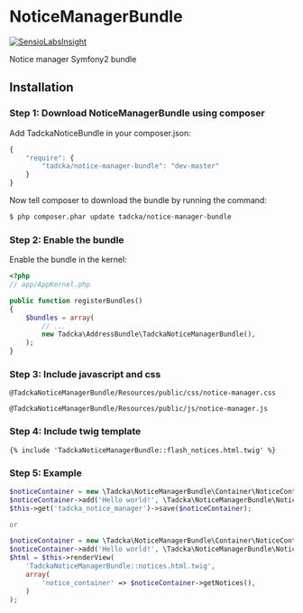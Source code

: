 NoticeManagerBundle
=============

[![SensioLabsInsight](https://insight.sensiolabs.com/projects/fac93164-b975-48b7-b267-5de64de546f7/big.png)](https://insight.sensiolabs.com/projects/fac93164-b975-48b7-b267-5de64de546f7)

Notice manager Symfony2 bundle

## Installation

### Step 1: Download NoticeManagerBundle using composer

Add TadckaNoticeBundle in your composer.json:

```js
{
    "require": {
        "tadcka/notice-manager-bundle": "dev-master"
    }
}
```

Now tell composer to download the bundle by running the command:

``` bash
$ php composer.phar update tadcka/notice-manager-bundle
```

### Step 2: Enable the bundle

Enable the bundle in the kernel:

``` php
<?php
// app/AppKernel.php

public function registerBundles()
{
    $bundles = array(
        // ...
        new Tadcka\AddressBundle\TadckaNoticeManagerBundle(),
    );
}
```

### Step 3: Include javascript and css

```twig
@TadckaNoticeManagerBundle/Resources/public/css/notice-manager.css

@TadckaNoticeManagerBundle/Resources/public/js/notice-manager.js
```

### Step 4: Include twig template

```twig
{% include 'TadckaNoticeManagerBundle::flash_notices.html.twig' %}
```

### Step 5: Example

``` php
$noticeContainer = new \Tadcka\NoticeManagerBundle\Container\NoticeContainer();
$noticeContainer->add('Hello world!', \Tadcka\NoticeManagerBundle\NoticeType::SUCCESS);
$this->get('tadcka_notice_manager')->save($noticeContainer);

or

$noticeContainer = new \Tadcka\NoticeManagerBundle\Container\NoticeContainer();
$noticeContainer->add('Hello world!', \Tadcka\NoticeManagerBundle\NoticeType::SUCCESS);
$html = $this->renderView(
    'TadckaNoticeManagerBundle::notices.html.twig',
    array(
        'notice_container' => $noticeContainer->getNotices(),
    )
);
```
